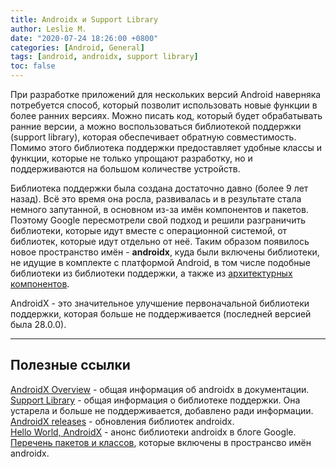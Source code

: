 ```yaml
---
title: Androidx и Support Library
author: Leslie M.
date: "2020-07-24 18:26:00 +0800"
categories: [Android, General]
tags: [android, androidx, support library]
toc: false
---
```


При разработке приложений для нескольких версий Android наверняка потребуется способ, который позволит использовать новые функции в более ранних версиях. Можно писать код, который будет обрабатывать ранние версии, а можно воспользоваться библиотекой поддержки (support library), которая обеспечивает обратную совместимость. Помимо этого библиотека поддержки предоставляет удобные классы и функции, которые не только упрощают разработку, но и поддерживаются на большом количестве устройств.

Библиотека поддержки была создана достаточно давно (более 9 лет назад). Всё это время она росла, развивалась и в результате стала немного запутанной, в основном из-за имён компонентов и пакетов. Поэтому Google пересмотрели свой подход и решили разграничить библиотеки, которые идут вместе с операционной системой, от библиотек, которые идут отдельно от неё. Таким образом появилось новое пространство имён - **androidx**, куда были включены библиотеки, не идущие в комплекте с платформой Android, в том числе подобные библиотеки из библиотеки поддержки, а также из [архитектурных компонентов](https://developer.android.com/topic/libraries/architecture/index.html).

AndroidX - это значительное улучшение первоначальной библиотеки поддержки, которая больше не поддерживается (последней версией была 28.0.0).

***

## Полезные ссылки

[AndroidX Overview](https://developer.android.com/jetpack/androidx) - общая информация об androidx в документации.  
[Support Library](https://developer.android.com/topic/libraries/support-library) - общая информация о библиотеке поддержки. Она устарела и больше не поддерживается, добавлено ради информации.  
[AndroidX releases](https://developer.android.com/jetpack/androidx/versions/all-channel) - обновления библиотек androidx.  
[Hello World, AndroidX](https://android-developers.googleblog.com/2018/05/hello-world-androidx.html) - анонс библиотеки androidx в блоге Google.  
[Перечень пакетов и классов](https://developer.android.com/reference/androidx/packages), которые включены в пространсво имён androidx.
